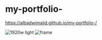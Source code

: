 # my-portfolio-

https://albadwimajid.github.io/my-portfolio-/


![1920w light](https://github.com/user-attachments/assets/8a64bf77-4c35-4154-af8f-a2c6f9a7536a)
![frame](https://github.com/user-attachments/assets/57d4d9af-686e-4c7f-bb24-58066c29a7dd)

